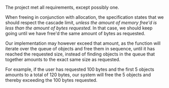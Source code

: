 The project met all requirements, except possibly one.

When freeing in conjunction with allocation, the specification states that we should respect the cascade limit, *unless the amount of memory free'd is less than the amount of bytes requested*. In that case, we should keep going until we have free'd the same amount of bytes as requested.

Our implementation may however exceed that amount, as the function will iterate over the queue of objects and free them in sequence, until it has reached the requested size, instead of finding objects in the queue that together amounts to the exact same size as requested.

For example, if the user has requested 100 bytes and the first 5 objects amounts to a total of 120 bytes, our system will free the 5 objects and thereby exceeding the 100 bytes requested.

